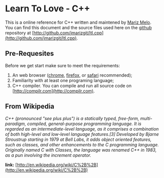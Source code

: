 Learn To Love - C++
===================
This is a online reference for C++ written and maintened by [Mariz Melo](http://github.com/jmarizgit).<br>
You can find this document and the source files used here on the [github](http://github.com) repository at [http://github.com/jmarizgit/ltl.cpp](http://github.com/jmarizgit/ltl.cpp).

Pre-Requesites
--------------
Before we get start make sure to meet the requirements:

1. An web browser ([chrome](http://www.google.com/chrome), [firefox](http://www.mozilla.org/), or [safari](http://support.apple.com/downloads/#safari) recommended);
2. Familiarity with at least one programing language;
3. C++ compiler. You can compile and run all source code on [http://compilr.com](http://compilr.com).

From Wikipedia
--------------
_C++ (pronounced "see plus plus") is a statically typed, free-form, multi-paradigm, compiled, general-purpose programming language. It is regarded as an intermediate-level language, as it comprises a combination of both high-level and low-level language features.[3] Developed by Bjarne Stroustrup starting in 1979 at Bell Labs, it adds object oriented features, such as classes, and other enhancements to the C programming language. Originally named C with Classes, the language was renamed C++ in 1983, as a pun involving the increment operator._

**link:** [http://en.wikipedia.org/wiki/C%2B%2B](http://en.wikipedia.org/wiki/C%2B%2B)

